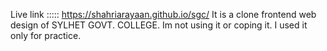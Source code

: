 Live link ::::: https://shahriarayaan.github.io/sgc/
It is a clone frontend web design of SYLHET GOVT. COLLEGE. Im not using it or coping it. I used it only for practice.

